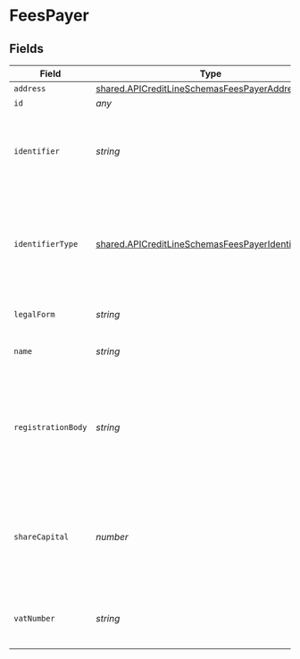 # FeesPayer


## Fields

| Field                                                                                                                    | Type                                                                                                                     | Required                                                                                                                 | Description                                                                                                              |
| ------------------------------------------------------------------------------------------------------------------------ | ------------------------------------------------------------------------------------------------------------------------ | ------------------------------------------------------------------------------------------------------------------------ | ------------------------------------------------------------------------------------------------------------------------ |
| `address`                                                                                                                | [shared.APICreditLineSchemasFeesPayerAddress](../../models/shared/apicreditlineschemasfeespayeraddress.md)               | :heavy_minus_sign:                                                                                                       | N/A                                                                                                                      |
| `id`                                                                                                                     | *any*                                                                                                                    | :heavy_minus_sign:                                                                                                       | N/A                                                                                                                      |
| `identifier`                                                                                                             | *string*                                                                                                                 | :heavy_check_mark:                                                                                                       | Legal identifier of the business, such as its SIRET in France.                                                           |
| `identifierType`                                                                                                         | [shared.APICreditLineSchemasFeesPayerIdentifierType](../../models/shared/apicreditlineschemasfeespayeridentifiertype.md) | :heavy_minus_sign:                                                                                                       | Type of legal business identifier of the business, such as the SIRET in France.                                          |
| `legalForm`                                                                                                              | *string*                                                                                                                 | :heavy_minus_sign:                                                                                                       | Legal form of the business.                                                                                              |
| `name`                                                                                                                   | *string*                                                                                                                 | :heavy_minus_sign:                                                                                                       | Legal name of the business.                                                                                              |
| `registrationBody`                                                                                                       | *string*                                                                                                                 | :heavy_minus_sign:                                                                                                       | Name of the national organization where the business is registered. For example the RCS of Paris in France               |
| `shareCapital`                                                                                                           | *number*                                                                                                                 | :heavy_minus_sign:                                                                                                       | The part of the capital of a company that comes from the issue of shares, in cents.                                      |
| `vatNumber`                                                                                                              | *string*                                                                                                                 | :heavy_minus_sign:                                                                                                       | The VAT number of the business, if European                                                                              |